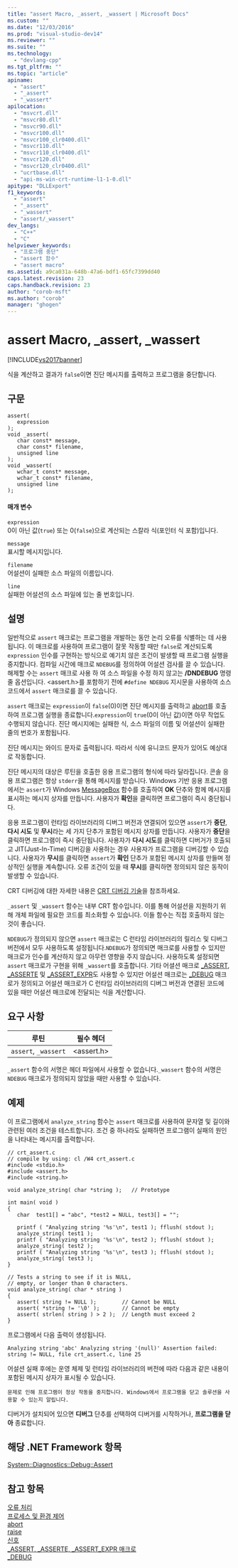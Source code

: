 ```yaml
---
title: "assert Macro, _assert, _wassert | Microsoft Docs"
ms.custom: ""
ms.date: "12/03/2016"
ms.prod: "visual-studio-dev14"
ms.reviewer: ""
ms.suite: ""
ms.technology: 
  - "devlang-cpp"
ms.tgt_pltfrm: ""
ms.topic: "article"
apiname: 
  - "assert"
  - "_assert"
  - "_wassert"
apilocation: 
  - "msvcrt.dll"
  - "msvcr80.dll"
  - "msvcr90.dll"
  - "msvcr100.dll"
  - "msvcr100_clr0400.dll"
  - "msvcr110.dll"
  - "msvcr110_clr0400.dll"
  - "msvcr120.dll"
  - "msvcr120_clr0400.dll"
  - "ucrtbase.dll"
  - "api-ms-win-crt-runtime-l1-1-0.dll"
apitype: "DLLExport"
f1_keywords: 
  - "assert"
  - "_assert"
  - "_wassert"
  - "assert/_wassert"
dev_langs: 
  - "C++"
  - "C"
helpviewer_keywords: 
  - "프로그램 중단"
  - "assert 함수"
  - "assert macro"
ms.assetid: a9ca031a-648b-47a6-bdf1-65fc7399dd40
caps.latest.revision: 23
caps.handback.revision: 23
author: "corob-msft"
ms.author: "corob"
manager: "ghogen"
---
```

# assert Macro, _assert, _wassert
[!INCLUDE[vs2017banner](../../assembler/inline/includes/vs2017banner.md)]

식을 계산하고 결과가 `false`이면 진단 메시지를 출력하고 프로그램을 중단합니다.  
  
## 구문  
  
```  
assert(   
   expression   
);  
void _assert(  
   char const* message,  
   char const* filename,  
   unsigned line  
);  
void _wassert(  
   wchar_t const* message,  
   wchar_t const* filename,  
   unsigned line  
);  
```  
  
#### 매개 변수  
 `expression`  
 0이 아닌 값\(`true`\) 또는 0\(`false`\)으로 계산되는 스칼라 식\(포인터 식 포함\)입니다.  
  
 `message`  
 표시할 메시지입니다.  
  
 `filename`  
 어설션이 실패한 소스 파일의 이름입니다.  
  
 `line`  
 실패한 어설션의 소스 파일에 있는 줄 번호입니다.  
  
## 설명  
 일반적으로 `assert` 매크로는 프로그램을 개발하는 동안 논리 오류를 식별하는 데 사용됩니다. 이 매크로를 사용하여 프로그램이 잘못 작동할 때만 `false`로 계산되도록 `expression` 인수를 구현하는 방식으로 예기치 않은 조건이 발생할 때 프로그램 실행을 중지합니다. 컴파일 시간에 매크로 `NDEBUG`를 정의하여 어설션 검사를 끌 수 있습니다. 해제할 수는 `assert` 매크로 사용 하 여 소스 파일을 수정 하지 않고는 **\/DNDEBUG** 명령줄 옵션입니다. \<assert.h\>를 포함하기 전에 `#define NDEBUG` 지시문을 사용하여 소스 코드에서 `assert` 매크로를 끌 수 있습니다.  
  
 `assert` 매크로는 `expression`이 `false`\(0\)이면 진단 메시지를 출력하고 [abort](../../c-runtime-library/reference/abort.md)를 호출하여 프로그램 실행을 종료합니다.`expression`이 `true`\(0이 아닌 값\)이면 아무 작업도 수행되지 않습니다. 진단 메시지에는 실패한 식, 소스 파일의 이름 및 어설션이 실패한 줄의 번호가 포함됩니다.  
  
 진단 메시지는 와이드 문자로 출력됩니다. 따라서 식에 유니코드 문자가 있어도 예상대로 작동합니다.  
  
 진단 메시지의 대상은 루틴을 호출한 응용 프로그램의 형식에 따라 달라집니다. 콘솔 응용 프로그램은 항상 `stderr`을 통해 메시지를 받습니다. Windows 기반 응용 프로그램에서는 `assert`가 Windows  [MessageBox](http://msdn.microsoft.com/library/windows/desktop/ms645505) 함수를 호출하여 **OK** 단추와 함께 메시지를 표시하는 메시지 상자를 만듭니다. 사용자가 **확인**을 클릭하면 프로그램이 즉시 중단됩니다.  
  
 응용 프로그램이 런타임 라이브러리의 디버그 버전과 연결되어 있으면 `assert`가 **중단**, **다시 시도** 및 **무시**라는 세 가지 단추가 포함된 메시지 상자를 만듭니다. 사용자가 **중단**을 클릭하면 프로그램이 즉시 중단됩니다. 사용자가 **다시 시도**를 클릭하면 디버거가 호출되고 JIT\(Just\-In\-Time\) 디버깅을 사용하는 경우 사용자가 프로그램을 디버깅할 수 있습니다. 사용자가 **무시**를 클릭하면 `assert`가 **확인** 단추가 포함된 메시지 상자를 만들며 정상적인 실행을 계속합니다. 오류 조건이 있을 때 **무시**를 클릭하면 정의되지 않은 동작이 발생할 수 있습니다.  
  
 CRT 디버깅에 대한 자세한 내용은 [CRT 디버깅 기술](../Topic/CRT%20Debugging%20Techniques.md)을 참조하세요.  
  
 `_assert` 및 `_wassert` 함수는 내부 CRT 함수입니다. 이를 통해 어설션을 지원하기 위해 개체 파일에 필요한 코드를 최소화할 수 있습니다. 이들 함수는 직접 호출하지 않는 것이 좋습니다.  
  
 `NDEBUG`가 정의되지 않으면 `assert` 매크로는 C 런타임 라이브러리의 릴리스 및 디버그 버전에서 모두 사용하도록 설정됩니다.`NDEBUG`가 정의되면 매크로를 사용할 수 있지만 매크로가 인수를 계산하지 않고 아무런 영향을 주지 않습니다. 사용하도록 설정되면 `assert` 매크로가 구현을 위해 `_wassert`를 호출합니다. 기타 어셜션 매크로 [\_ASSERT](../../c-runtime-library/reference/assert-asserte-assert-expr-macros.md), [\_ASSERTE](../../c-runtime-library/reference/assert-asserte-assert-expr-macros.md) 및 [\_ASSERT\_EXPR](../../c-runtime-library/reference/assert-asserte-assert-expr-macros.md)도 사용할 수 있지만 어설션 매크로는 [\_DEBUG](../../c-runtime-library/debug.md) 매크로가 정의되고 어설션 매크로가 C 런타임 라이브러리의 디버그 버전과 연결된 코드에 있을 때만 어설션 매크로에 전달되는 식을 계산합니다.  
  
## 요구 사항  
  
|루틴|필수 헤더|  
|--------|-----------|  
|`assert`, `_wassert`|\<assert.h\>|  
  
 `_assert` 함수의 서명은 헤더 파일에서 사용할 수 없습니다.`_wassert` 함수의 서명은 `NDEBUG` 매크로가 정의되지 않았을 때만 사용할 수 있습니다.  
  
## 예제  
 이 프로그램에서 `analyze_string` 함수는 `assert` 매크로를 사용하여 문자열 및 길이와 관련된 여러 조건을 테스트합니다. 조건 중 하나라도 실패하면 프로그램이 실패의 원인을 나타내는 메시지를 출력합니다.  
  
```  
// crt_assert.c  
// compile by using: cl /W4 crt_assert.c  
#include <stdio.h>  
#include <assert.h>  
#include <string.h>  
  
void analyze_string( char *string );   // Prototype  
  
int main( void )  
{  
   char  test1[] = "abc", *test2 = NULL, test3[] = "";  
  
   printf ( "Analyzing string '%s'\n", test1 ); fflush( stdout );  
   analyze_string( test1 );  
   printf ( "Analyzing string '%s'\n", test2 ); fflush( stdout );  
   analyze_string( test2 );  
   printf ( "Analyzing string '%s'\n", test3 ); fflush( stdout );  
   analyze_string( test3 );  
}  
  
// Tests a string to see if it is NULL,   
// empty, or longer than 0 characters.  
void analyze_string( char * string )  
{  
   assert( string != NULL );        // Cannot be NULL  
   assert( *string != '\0' );       // Cannot be empty  
   assert( strlen( string ) > 2 );  // Length must exceed 2  
}  
```  
  
 프로그램에서 다음 출력이 생성됩니다.  
  
```Output  
Analyzing string 'abc' Analyzing string '(null)' Assertion failed: string != NULL, file crt_assert.c, line 25  
```  
  
 어설션 실패 후에는 운영 체제 및 런타임 라이브러리의 버전에 따라 다음과 같은 내용이 포함된 메시지 상자가 표시될 수 있습니다.  
  
```Output  
문제로 인해 프로그램이 정상 작동을 중지합니다. Windows에서 프로그램을 닫고 솔루션을 사용할 수 있는지 알립니다.  
```  
  
 디버거가 설치되어 있으면 **디버그** 단추를 선택하여 디버거를 시작하거나, **프로그램을 닫아** 종료합니다.  
  
## 해당 .NET Framework 항목  
 [System::Diagnostics::Debug::Assert](https://msdn.microsoft.com/en-us/library/system.diagnostics.debug.assert.aspx)  
  
## 참고 항목  
 [오류 처리](../../c-runtime-library/error-handling-crt.md)   
 [프로세스 및 환경 제어](../../c-runtime-library/process-and-environment-control.md)   
 [abort](../../c-runtime-library/reference/abort.md)   
 [raise](../../c-runtime-library/reference/raise.md)   
 [신호](../../c-runtime-library/reference/signal.md)   
 [\_ASSERT, \_ASSERTE, \_ASSERT\_EXPR 매크로](../../c-runtime-library/reference/assert-asserte-assert-expr-macros.md)   
 [\_DEBUG](../../c-runtime-library/debug.md)